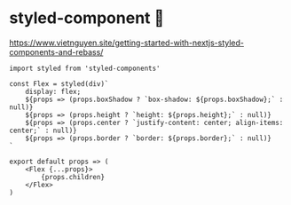 
# styled-component 💅

https://www.vietnguyen.site/getting-started-with-nextjs-styled-components-and-rebass/

```
import styled from 'styled-components'

const Flex = styled(div)`
    display: flex;
    ${props => (props.boxShadow ? `box-shadow: ${props.boxShadow};` : null)}
    ${props => (props.height ? `height: ${props.height};` : null)}
    ${props => (props.center ? `justify-content: center; align-items: center;` : null)}
    ${props => (props.border ? `border: ${props.border};` : null)}
`

export default props => (
    <Flex {...props}>
        {props.children}
    </Flex>
)
```
